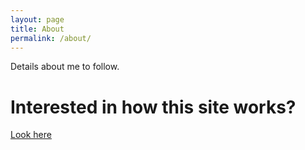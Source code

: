 ```yaml
---
layout: page
title: About
permalink: /about/
---
```


Details about me to follow.




# Interested in how this site works?

[Look here](/about/site)
